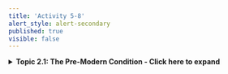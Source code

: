 ```yaml
---
title: 'Activity 5-8'
alert_style: alert-secondary
published: true
visible: false
---
```


<details>
  <summary><b>Topic 2.1: The Pre-Modern Condition - Click here to expand</b></summary>
Educational ideas about what things of worth should be learned and how they should be learned emerge from our theories of knowledge. That is, how one seeks to lead others to know presumes knowledge of what knowledge is and how one comes to have knowledge. Moreover, knowledge is (often, if not always) value laden, making ethical claims on how people ought to live. So, it might also be said that people’s educational ideas about knowledge are informed by their ethical propositions. Lastly, knowledge (typically) is directed at something, which further requires a metaphysical consideration of what there is. Or, in other words, a consideration of the ways in which the known (anything that is) relates to knowledge (what is represented or thought to be). This tri-part conception of knowledge is one we inherited in the West from the ancient Greeks.

Indeed, this way of understanding knowledge and education persisted through Roman times, the Middle Ages, the Renaissance, and remnants remain to this day. The early meaning of the word “education,” reflected this pre-modern condition of thought. The word arrives in the English language in the mid 16th century from the Latin term <i>educatio,</i> from the verb <i>educare,</i> with the stem <i>educo,</i> meaning <b>1)</b> to draw out, lead out, or <b>2)</b> to bring up, raise, rear, educate. The first thing that you might find interesting about this etymology is that the theory and practice of education and leadership have always been related to each other. That is, education from its earliest conception education involved leading others. What may not, at first, be apparent is the original meaning of the idea of “drawing” out, or “leading” out, that finds its formative source in antiquity.

In <i>Meno,</i> Plato gives this formative, if not the first, written account of the ancients’ educational notion of “leading out.” Plato described how Socrates engaged in dialogue with Meno’s slave, where he demonstrated to Meno that his slave is capable of learning a geometrical truth, because “his soul … always possessed this knowledge.” Put in the context of Plato’s broader dialogue, the text Meno begins with the character Meno asking Socrates if virtue can be taught? Socrates responds by asking Meno to define what is virtue? Then, using what has come to be known as the Socratic method—that is, asking Meno question after question to help him critically understand his thinking by exposing flaws in his logic and reasoning, followed by encouraging him to refine his theories, and ultimately helping him arrive at a tenable conclusion—Socrates brings Meno to the question: What is knowledge? The answer, which Socrates uses Meno’s slave to demonstrate, is that one is not taught, but rather only recollects knowledge from past lives. That is, knowledge is innate—one possesses a <i>priori</i> knowledge—and we learn by remembering what we already know, but didn’t yet know that we knew it. Put simply, <i><b>education involves “drawing forth” knowledge from within the person.</b></i>

It is important to note that the ancients did not view this form of knowledge from within that one could draw out as a “subjective” form of knowledge, as we might now interpret this idea. Rather, it was an “objective and universal” truth that existed within one’s soul.

This idea persisted, and by late antiquity Augustine, in his dialogue <i>On the Teacher,</i> still presents a similar concept of education when he writes, “Concerning universals of which we can have knowledge, we do not listen to anyone speaking and making sounds outside ourselves.” However, as a Christian he reframes this old idea slightly, suggesting that “We listen to Truth which presides over our minds within us.” For Augustine, this Truth within each person is Christ who he considers to be the real Teacher. This real Truth within is like light that allows people to discern things; in so much as we are able. This reframed idea was common through the Middle Ages, the Renaissance, and in the context of Christian education various forms of this revised idea are still present today.

This idea of “drawing forth” knowledge remains an important concept for use, as in part, it forms a foundation to how we understand the roles of coaching learners and facilitating learning experiences.
</details>
